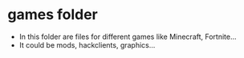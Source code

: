 # games folder

- In this folder are files for different games like Minecraft, Fortnite...
- It could be mods, hackclients, graphics...
